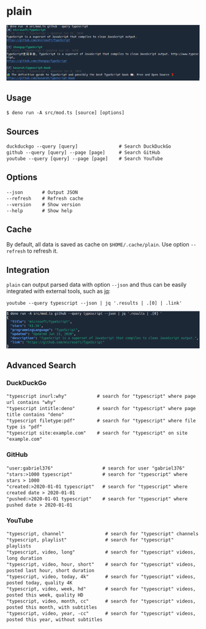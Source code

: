 # plain
![Example](img/example.png)

## Usage
``` shell
$ deno run -A src/mod.ts [source] [options]
```

## Sources
``` shell
duckduckgo --query [query]               # Search DuckDuckGo
github --query [query] --page [page]     # Search GitHub
youtube --query [query] --page [page]    # Search YouTube
```

## Options
``` shell
--json       # Output JSON
--refresh    # Refresh cache
--version    # Show version
--help       # Show help
```

## Cache
By default, all data is saved as cache on `$HOME/.cache/plain`.
Use option `--refresh` to refresh it.

## Integration
`plain` can output parsed data with option `--json` and thus can be easily integrated with external tools, such as [jq](https://github.com/stedolan/jq):
``` shell
youtube --query typescript --json | jq '.results | .[0] | .link'
```
![Example JSON](img/example-json.png)

## Advanced Search

### DuckDuckGo
``` shell
"typescript inurl:why"           # search for "typescript" where page url contains "why"
"typescript intitle:deno"        # search for "typescript" where page title contains "deno"
"typescript filetype:pdf"        # search for "typescript" where file type is "pdf"
"typescript site:example.com"    # search for "typescript" on site "example.com"
```

### GitHub
``` shell
"user:gabriel376"                  # search for user "gabriel376"
"stars:>1000 typescript"           # search for "typescript" where stars > 1000
"created:>2020-01-01 typescript"   # search for "typescript" where created date > 2020-01-01
"pushed:>2020-01-01 typescript"    # search for "typescript" where pushed date > 2020-01-01
```

### YouTube
``` shell
"typescript, channel"               # search for "typescript" channels
"typescript, playlist"              # search for "typescript" playlists
"typescript, video, long"           # search for "typescript" videos, long duration
"typescript, video, hour, short"    # search for "typescript" videos, posted last hour, short duration
"typescript, video, today, 4k"      # search for "typescript" videos, posted today, quality 4K
"typescript, video, week, hd"       # search for "typescript" videos, posted this week, quality HD
"typescript, video, month, cc"      # search for "typescript" videos, posted this month, with subtitles
"typescript, video, year, -cc"      # search for "typescript" videos, posted this year, without subtitles
```
